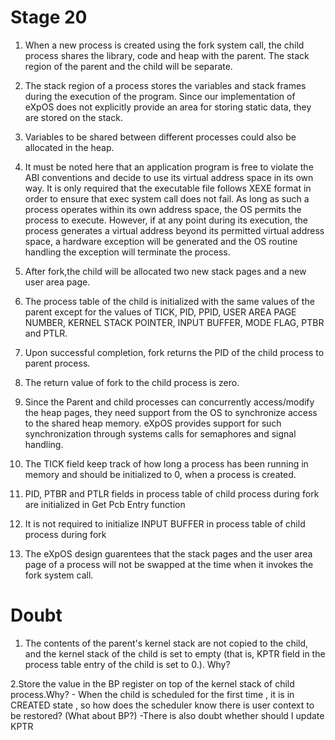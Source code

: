 # Stage 20

1. When a new process is created using the fork system call, the child process shares the library, code and heap with the parent. The stack region of the parent and the child will be separate.

2. The stack region of a process stores the variables and stack frames during the execution of the program. Since our implementation of eXpOS does not explicitly provide an area for storing static data, they are stored on the stack.

3. Variables to be shared between different processes could also be allocated in the heap.

4. It must be noted here that an application program is free to violate the ABI conventions and decide to use its virtual address space in its own way. It is only required that the executable file follows XEXE format in order to ensure that exec system call does not fail. As long as such a process operates within its own address space, the OS permits the process to execute. However, if at any point during its execution, the process generates a virtual address beyond its permitted virtual address space, a hardware exception will be generated and the OS routine handling the exception will terminate the process.

5. After fork,the child will be allocated two new stack pages and a new user area page.
6. The process table of the child is initialized with the same values of the parent except for the values of TICK, PID, PPID, USER AREA PAGE NUMBER, KERNEL STACK POINTER, INPUT BUFFER, MODE FLAG, PTBR and PTLR. 

7. Upon successful completion, fork returns the PID of the child process to parent process.

8. The return value of fork to the child process is zero.

9. Since the Parent and child processes can concurrently access/modify the heap pages, they need support from the OS to synchronize access to the shared heap memory. eXpOS provides support for such synchronization through systems calls for semaphores and signal handling. 

10. The TICK field keep track of how long a process has been running in memory and should be initialized to 0, when a process is created.

11. PID, PTBR and PTLR fields in process table of child process during fork are initialized in  Get Pcb Entry function

12. It is not required to initialize INPUT BUFFER in process table of child process during fork


13. The eXpOS design guarentees that the stack pages and the user area page of a process will not be swapped at the time when it invokes the fork system call.

# Doubt

1. The contents of the parent's kernel stack are not copied to the child, and the kernel stack of the child is set to empty (that is, KPTR field in the process table entry of the child is set to 0.). Why?

2.Store the value in the BP register on top of the kernel stack of child process.Why?
    - When the child is scheduled for the first time , it is in CREATED state , so how does the scheduler know there is user context to be restored? (What about BP?)
    -There is also doubt whether should I update KPTR

